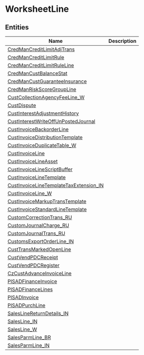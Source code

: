
# WorksheetLine


## Entities

|Name|Description|
|---|---|
|[CredManCreditLimitAdjTrans](CredManCreditLimitAdjTrans.cdm.json)||
|[CredManCreditLimitRule](CredManCreditLimitRule.cdm.json)||
|[CredManCreditLimitRuleLine](CredManCreditLimitRuleLine.cdm.json)||
|[CredManCustBalanceStat](CredManCustBalanceStat.cdm.json)||
|[CredManCustGuaranteeInsurance](CredManCustGuaranteeInsurance.cdm.json)||
|[CredManRiskScoreGroupLine](CredManRiskScoreGroupLine.cdm.json)||
|[CustCollectionAgencyFeeLine_W](CustCollectionAgencyFeeLine_W.cdm.json)||
|[CustDispute](CustDispute.cdm.json)||
|[CustInterestAdjustmentHistory](CustInterestAdjustmentHistory.cdm.json)||
|[CustInterestWriteOffUnPostedJournal](CustInterestWriteOffUnPostedJournal.cdm.json)||
|[CustInvoiceBackorderLine](CustInvoiceBackorderLine.cdm.json)||
|[CustInvoiceDistributionTemplate](CustInvoiceDistributionTemplate.cdm.json)||
|[CustInvoiceDuplicateTable_W](CustInvoiceDuplicateTable_W.cdm.json)||
|[CustInvoiceLine](CustInvoiceLine.cdm.json)||
|[CustInvoiceLineAsset](CustInvoiceLineAsset.cdm.json)||
|[CustInvoiceLineScriptBuffer](CustInvoiceLineScriptBuffer.cdm.json)||
|[CustInvoiceLineTemplate](CustInvoiceLineTemplate.cdm.json)||
|[CustInvoiceLineTemplateTaxExtension_IN](CustInvoiceLineTemplateTaxExtension_IN.cdm.json)||
|[CustInvoiceLine_W](CustInvoiceLine_W.cdm.json)||
|[CustInvoiceMarkupTransTemplate](CustInvoiceMarkupTransTemplate.cdm.json)||
|[CustInvoiceStandardLineTemplate](CustInvoiceStandardLineTemplate.cdm.json)||
|[CustomCorrectionTrans_RU](CustomCorrectionTrans_RU.cdm.json)||
|[CustomJournalCharge_RU](CustomJournalCharge_RU.cdm.json)||
|[CustomJournalTrans_RU](CustomJournalTrans_RU.cdm.json)||
|[CustomsExportOrderLine_IN](CustomsExportOrderLine_IN.cdm.json)||
|[CustTransMarkedOpenLine](CustTransMarkedOpenLine.cdm.json)||
|[CustVendPDCReceipt](CustVendPDCReceipt.cdm.json)||
|[CustVendPDCRegister](CustVendPDCRegister.cdm.json)||
|[CzCustAdvanceInvoiceLine](CzCustAdvanceInvoiceLine.cdm.json)||
|[PlSADFinanceInvoice](PlSADFinanceInvoice.cdm.json)||
|[PlSADFinanceLines](PlSADFinanceLines.cdm.json)||
|[PlSADInvoice](PlSADInvoice.cdm.json)||
|[PlSADPurchLine](PlSADPurchLine.cdm.json)||
|[SalesLineReturnDetails_IN](SalesLineReturnDetails_IN.cdm.json)||
|[SalesLine_IN](SalesLine_IN.cdm.json)||
|[SalesLine_W](SalesLine_W.cdm.json)||
|[SalesParmLine_BR](SalesParmLine_BR.cdm.json)||
|[SalesParmLine_IN](SalesParmLine_IN.cdm.json)||
